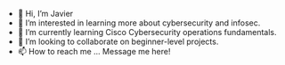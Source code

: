 - 👋 Hi, I’m Javier
- 👀 I’m interested in learning more about cybersecurity and infosec.
- 🌱 I’m currently learning Cisco Cybersecurity operations fundamentals.
- 💞️ I’m looking to collaborate on beginner-level projects.
- 📫 How to reach me ... Message me here!

<!---
jscunziano/jscunziano is a ✨ special ✨ repository because its `README.md` (this file) appears on your GitHub profile.
You can click the Preview link to take a look at your changes.
--->
